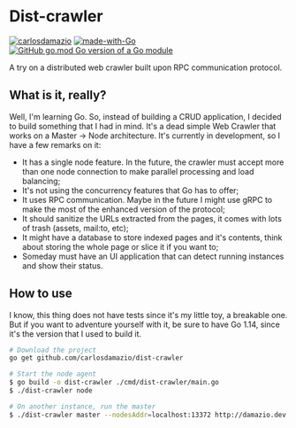 # Dist-crawler
[![carlosdamazio](https://circleci.com/gh/carlosdamazio/dist-crawler.svg?style=svg)](https://circleci.com/gh/carlosdamazio/dist-crawler) [![made-with-Go](https://img.shields.io/badge/Made%20with-Go-1f425f.svg)](http://golang.org) [![GitHub go.mod Go version of a Go module](https://img.shields.io/github/go-mod/go-version/gomods/athens.svg)](https://github.com/gomods/athens)

A try on a distributed web crawler built upon RPC communication protocol.

## What is it, really?
Well, I'm learning Go. So, instead of building a CRUD application, I decided to build something that I had in mind. It's a dead simple Web Crawler that works on a Master -> Node architecture. It's currently in development, so I have a few remarks on it:

- It has a single node feature. In the future, the crawler must accept more than one node connection to make parallel processing and load balancing;
- It's not using the concurrency features that Go has to offer;
- It uses RPC communication. Maybe in the future I might use gRPC to make the most of the enhanced version of the protocol;
- It should sanitize the URLs extracted from the pages, it comes with lots of trash (assets, mail:to, etc);
- It might have a database to store indexed pages and it's contents, think about storing the whole page or slice it if you want to;
- Someday must have an UI application that can detect running instances and show their status.

## How to use
I know, this thing does not have tests since it's my little toy, a breakable one. But if you want to adventure yourself with it, be sure to have Go 1.14, since it's the version that I used to build it.

```bash
# Download the project
go get github.com/carlosdamazio/dist-crawler

# Start the node agent
$ go build -o dist-crawler ./cmd/dist-crawler/main.go
$ ./dist-crawler node

# On another instance, run the master
$ ./dist-crawler master --nodesAddr=localhost:13372 http://damazio.dev

